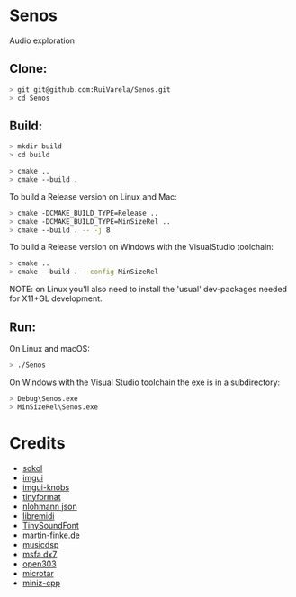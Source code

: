 # Senos
Audio exploration 


## Clone:

```bash
> git git@github.com:RuiVarela/Senos.git
> cd Senos
```

## Build:

```bash
> mkdir build
> cd build

> cmake ..
> cmake --build .
```

To build a Release version on Linux and Mac:

```bash
> cmake -DCMAKE_BUILD_TYPE=Release ..
> cmake -DCMAKE_BUILD_TYPE=MinSizeRel ..
> cmake --build . -- -j 8
```

To build a Release version on Windows with the VisualStudio toolchain:

```bash
> cmake ..
> cmake --build . --config MinSizeRel
```

NOTE: on Linux you'll also need to install the 'usual' dev-packages needed for X11+GL development.

## Run:

On Linux and macOS:
```bash
> ./Senos
```

On Windows with the Visual Studio toolchain the exe is in a subdirectory:
```bash
> Debug\Senos.exe
> MinSizeRel\Senos.exe
```

# Credits
- [sokol](https://github.com/floooh/sokol)
- [imgui](https://github.com/ocornut/imgui)
- [imgui-knobs](https://github.com/altschuler/imgui-knobs)
- [tinyformat](https://github.com/c42f/tinyformat)
- [nlohmann json](https://github.com/nlohmann/json)
- [libremidi](https://github.com/jcelerier/libremidi)
- [TinySoundFont](https://github.com/schellingb/TinySoundFont)
- [martin-finke.de](http://martin-finke.de/)
- [musicdsp](https://www.musicdsp.org/)
- [msfa dx7](https://github.com/google/music-synthesizer-for-android)
- [open303](https://github.com/maddanio/open303)
- [microtar](https://github.com/rxi/microtar)
- [miniz-cpp](https://github.com/tfussell/miniz-cpp)

